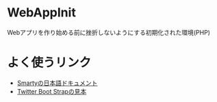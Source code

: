 # WebAppInit
Webアプリを作り始める前に挫折しないようにする初期化された環境(PHP)

# よく使うリンク

- [Smartyの日本語ドキュメント](http://www.smarty.net/docs/ja/)
- [Twitter Boot Strapの見本](http://getbootstrap.com/getting-started/#examples)
